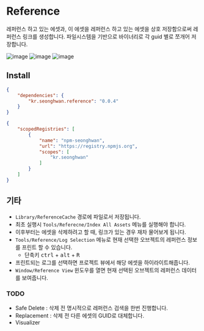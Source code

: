 # Reference

레퍼런스 하고 있는 에셋과, 이 에셋을 레퍼런스 하고 있는 에셋을 상호 저장함으로써 레퍼런스 링크를 생성합니다. 파일시스템을 기반으로 바이너리로 각 guid 별로 쪼개어 저장합니다. 

![image](https://user-images.githubusercontent.com/79823287/131787910-1cc009e6-d483-4a87-afb0-a6ac31d3cf0d.png)
![image](https://user-images.githubusercontent.com/79823287/131797772-078dda37-0917-4d98-abea-f09645e33a77.png)
![image](https://user-images.githubusercontent.com/79823287/131797825-213d2927-db5a-47d0-a02d-bb87e0400b52.png)

## Install

```json
{
    "dependencies": {
        "kr.seonghwan.reference": "0.0.4"
    }
}
```

```json
{
    "scopedRegistries": [
        {
            "name": "npm-seonghwan",
            "url": "https://registry.npmjs.org",
            "scopes": [
                "kr.seonghwan"
            ]
        }
    ]
}
```

## 기타
- `Library/ReferenceCache` 경로에 파일로서 저장됩니다.  
- 최초 실행시 `Tools/Referecne/Index All Assets` 메뉴를 실행해야 합니다.  
- 이후부터는 에셋을 삭제하려고 할 때, 링크가 있는 경우 재차 물어보게 됩니다.  
- `Tools/Reference/Log Selection` 메뉴로 현재 선택한 오브젝트의 레퍼런스 정보를 프린트 할 수 있습니다. 
  - 단축키 <kbd>ctrl</kbd> + <kbd>alt</kbd> + <kbd>R</kbd>  
- 프린트되는 로그를 선택하면 프로젝트 뷰에서 해당 에셋을 하이라이트해줍니다.  
- `Window/Reference View` 윈도우를 열면 현재 선택된 오브젝트의 레퍼런스 데이터를 보여줍니다.


### TODO
- Safe Delete : 삭제 전 명시적으로 레퍼런스 검색을 한번 진행합니다.  
- Replacement : 삭제 전 다른 에셋의 GUID로 대체합니다.  
- Visualizer
